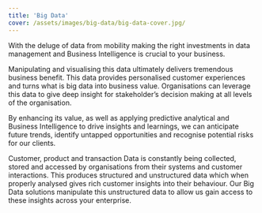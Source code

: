 ```yaml
---
title: 'Big Data'
cover: /assets/images/big-data/big-data-cover.jpg/
---
```


With the deluge of data from mobility making the right investments in data management and Business Intelligence is crucial to your business. 


Manipulating and visualising this data ultimately delivers tremendous business benefit. This data provides personalised customer experiences and turns what is big data into business value. Organisations can leverage this data to give deep insight for stakeholder’s decision making at all levels of the organisation. 


By enhancing its value, as well as applying predictive analytical and Business Intelligence to drive insights and learnings, we can anticipate future trends, identify untapped opportunities and recognise potential risks for our clients. 


Customer, product and transaction Data is constantly being collected, stored and accessed by organisations from their systems and customer interactions. This produces structured and unstructured data which when properly analysed gives rich customer insights into their behaviour. 
Our Big Data solutions manipulate this unstructured data to allow us gain access to these insights across your enterprise. 
